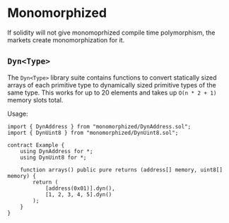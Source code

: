 # Monomorphized

If solidity will not give monomoprhized compile time polymorphism, the markets
create monomorphization for it.

## `Dyn<Type>`

The `Dyn<Type>` library suite contains functions to convert statically sized
arrays of each primitive type to dynamically sized primitive types of the same
type. This works for up to 20 elements and takes up `O(n * 2 + 1)` memory slots
total.

Usage:

```solidity
import { DynAddress } from "monomorphized/DynAddress.sol";
import { DynUint8 } from "monomorphized/DynUint8.sol";

contract Example {
    using DynAddress for *;
    using DynUint8 for *;

    function arrays() public pure returns (address[] memory, uint8[] memory) {
        return (
            [address(0x01)].dyn(),
            [1, 2, 3, 4, 5].dyn()
        );
    }
}
```
